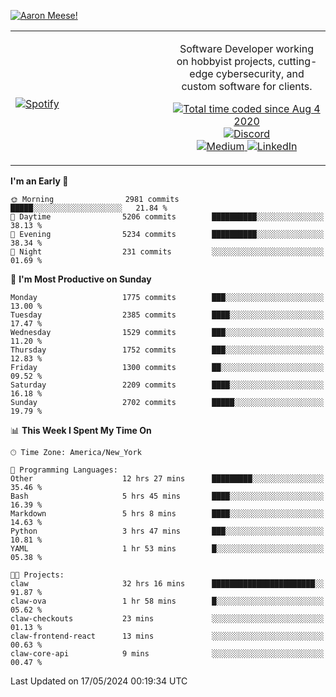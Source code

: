 [![Aaron Meese!](https://user-images.githubusercontent.com/17814535/88975338-a2aabf00-d27f-11ea-963f-8a19608716b4.png)](https://github.com/ajmeese7/readme-ascii "README ASCII")

<!-- Modified from project here: https://github.com/novatorem/novatorem -->
<table width="100%">
  <tr>
  <td width="50%">

&nbsp; <br> [![Spotify](https://ajmeese7.vercel.app/api/spotify)](https://open.spotify.com/user/ajmeese)

  </td>
  <td width="50%">
    <p align="center">
    Software Developer working on hobbyist projects, cutting-edge cybersecurity, and custom software for clients.
    </p>
    <p align="center">
      <a href="https://wakatime.com/@f726891d-3b02-46cd-9b60-e8c59f9e2b14">
        <img src="https://wakatime.com/badge/user/f726891d-3b02-46cd-9b60-e8c59f9e2b14.svg" alt="Total time coded since Aug 4 2020" title="WakaTime" />
      </a>
      <a href="http://link.aaronmeese.com/discord">
        <img src="https://img.shields.io/badge/discord-ajmeese7%234835-369?style=flat-square&logo=discord&logoColor=white&color=purple" alt="Discord" title="Discord">
      </a>
      <br />
      <a href="https://link.aaronmeese.com/medium">
        <img src="https://img.shields.io/badge/medium-ajmeese7-1DB954?style=flat-square&logo=medium&logoColor=white" alt="Medium" title="Medium">
      </a>
      <a href="https://link.aaronmeese.com/linkedin">
        <img src="https://img.shields.io/badge/linkedIn-aaronmeese-1DB954?style=flat-square&logo=linkedin&logoColor=white&color=blue" alt="LinkedIn" title="LinkedIn">
      </a>
    </p>
  </td>

</table>

[//]: <> (The `&nbsp;` is to have Aphelion take up more space)

<!--START_SECTION:waka-->
**I'm an Early 🐤** 

```text
🌞 Morning                2981 commits        █████░░░░░░░░░░░░░░░░░░░░   21.84 % 
🌆 Daytime                5206 commits        ██████████░░░░░░░░░░░░░░░   38.13 % 
🌃 Evening                5234 commits        ██████████░░░░░░░░░░░░░░░   38.34 % 
🌙 Night                  231 commits         ░░░░░░░░░░░░░░░░░░░░░░░░░   01.69 % 
```
📅 **I'm Most Productive on Sunday** 

```text
Monday                   1775 commits        ███░░░░░░░░░░░░░░░░░░░░░░   13.00 % 
Tuesday                  2385 commits        ████░░░░░░░░░░░░░░░░░░░░░   17.47 % 
Wednesday                1529 commits        ███░░░░░░░░░░░░░░░░░░░░░░   11.20 % 
Thursday                 1752 commits        ███░░░░░░░░░░░░░░░░░░░░░░   12.83 % 
Friday                   1300 commits        ██░░░░░░░░░░░░░░░░░░░░░░░   09.52 % 
Saturday                 2209 commits        ████░░░░░░░░░░░░░░░░░░░░░   16.18 % 
Sunday                   2702 commits        █████░░░░░░░░░░░░░░░░░░░░   19.79 % 
```


📊 **This Week I Spent My Time On** 

```text
🕑︎ Time Zone: America/New_York

💬 Programming Languages: 
Other                    12 hrs 27 mins      █████████░░░░░░░░░░░░░░░░   35.46 % 
Bash                     5 hrs 45 mins       ████░░░░░░░░░░░░░░░░░░░░░   16.39 % 
Markdown                 5 hrs 8 mins        ████░░░░░░░░░░░░░░░░░░░░░   14.63 % 
Python                   3 hrs 47 mins       ███░░░░░░░░░░░░░░░░░░░░░░   10.81 % 
YAML                     1 hr 53 mins        █░░░░░░░░░░░░░░░░░░░░░░░░   05.38 % 

🐱‍💻 Projects: 
claw                     32 hrs 16 mins      ███████████████████████░░   91.87 % 
claw-ova                 1 hr 58 mins        █░░░░░░░░░░░░░░░░░░░░░░░░   05.62 % 
claw-checkouts           23 mins             ░░░░░░░░░░░░░░░░░░░░░░░░░   01.13 % 
claw-frontend-react      13 mins             ░░░░░░░░░░░░░░░░░░░░░░░░░   00.63 % 
claw-core-api            9 mins              ░░░░░░░░░░░░░░░░░░░░░░░░░   00.47 % 
```


 Last Updated on 17/05/2024 00:19:34 UTC
<!--END_SECTION:waka-->
